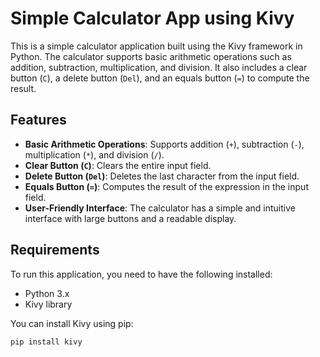 # Simple Calculator App using Kivy

This is a simple calculator application built using the Kivy framework in Python. The calculator supports basic arithmetic operations such as addition, subtraction, multiplication, and division. It also includes a clear button (`C`), a delete button (`Del`), and an equals button (`=`) to compute the result.

## Features

- **Basic Arithmetic Operations**: Supports addition (`+`), subtraction (`-`), multiplication (`*`), and division (`/`).
- **Clear Button (`C`)**: Clears the entire input field.
- **Delete Button (`Del`)**: Deletes the last character from the input field.
- **Equals Button (`=`)**: Computes the result of the expression in the input field.
- **User-Friendly Interface**: The calculator has a simple and intuitive interface with large buttons and a readable display.

## Requirements

To run this application, you need to have the following installed:

- Python 3.x
- Kivy library

You can install Kivy using pip:

```bash
pip install kivy
